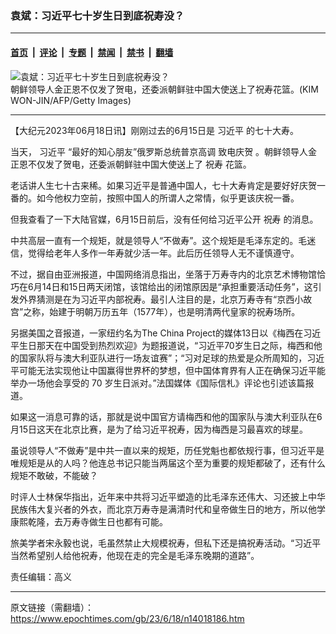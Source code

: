 ### 袁斌：习近平七十岁生日到底祝寿没？

---

#### [首页](../../../..?n14018186) &nbsp;|&nbsp; [评论](../../../../../epoch-comment?n14018186) &nbsp;|&nbsp; [专题](../../../../../epoch-special?n14018186) &nbsp;|&nbsp; [禁闻](../../../../../epoch-news?n14018186) &nbsp;|&nbsp; [禁书](../../../../../books?n14018186) &nbsp;|&nbsp; [翻墙](https://github.com/gfw-breaker/nogfw/blob/master/README.md?n14018186)


<div><img alt="袁斌：习近平七十岁生日到底祝寿没？" class="attachment-djy_600_400 size-djy_600_400 wp-post-image" src="https://i.epochtimes.com/assets/uploads/2023/06/id14018199-GettyImages-842120730-.jpeg"/>
<div class="caption">
 朝鲜领导人金正恩不仅发了贺电，还委派朝鲜驻中国大使送上了祝寿花篮。(KIM WON-JIN/AFP/Getty Images)
</div></div><hr/><div class="post_content" id="artbody" itemprop="articleBody">
 <!-- article content begin -->
 <p>
  【大纪元2023年06月18日讯】刚刚过去的6月15日是
  <ok href="https://www.epochtimes.com/gb/tag/%E4%B9%A0%E8%BF%91%E5%B9%B3.html">
   习近平
  </ok>
  的七十大寿。
 </p>
 <p>
  当天，
  <ok href="https://www.epochtimes.com/gb/tag/%E4%B9%A0%E8%BF%91%E5%B9%B3.html">
   习近平
  </ok>
  “最好的知心朋友”俄罗斯总统普京高调
  <ok href="https://www.epochtimes.com/gb/tag/%E8%87%B4%E7%94%B5%E5%BA%86%E8%B4%BA.html">
   致电庆贺
  </ok>
  。朝鲜领导人金正恩不仅发了贺电，还委派朝鲜驻中国大使送上了
  <ok href="https://www.epochtimes.com/gb/tag/%E7%A5%9D%E5%AF%BF.html">
   祝寿
  </ok>
  花篮。
 </p>
 <p>
  老话讲人生七十古来稀。如果习近平是普通中国人，七十大寿肯定是要好好庆贺一番的。如今他权力空前，按照中国人的所谓人之常情，似乎更该庆祝一番。
 </p>
 <p>
  但我查看了一下大陆官媒，6月15日前后，没有任何给习近平公开
  <ok href="https://www.epochtimes.com/gb/tag/%E7%A5%9D%E5%AF%BF.html">
   祝寿
  </ok>
  的消息。
 </p>
 <p>
  中共高层一直有一个规矩，就是领导人“不做寿”。这个规矩是毛泽东定的。毛迷信，觉得给老年人多作一年寿就少活一年。此后历任领导人无不谨慎遵守。
 </p>
 <p>
  不过，据自由亚洲报道，中国网络消息指出，坐落于万寿寺内的北京艺术博物馆恰巧在6月14日和15日两天闭馆，该馆给出的闭馆原因是“承担重要活动任务”，这引发外界猜测是在为习近平内部祝寿。最引人注目的是，北京万寿寺有“京西小故宫”之称，始建于明朝万历五年（1577年），也是明清两代皇家的祝寿场所。
 </p>
 <p>
  另据美国之音报道，一家纽约名为The China Project的媒体13日以《梅西在习近平生日那天在中国受到热​​烈欢迎》为题报道说，“习近平70岁生日之际，梅西和他的国家队将与澳大利亚队进行一场友谊赛”；“习对足球的热爱是众所周知的，习近平可能无法实现他让中国赢得世界杯的梦想，但中国体育界有人正在确保习近平能举办一场他会享受的 70 岁生日派对。”法国媒体《国际信札》评论也引述该篇报道。
 </p>
 <p>
  如果这一消息可靠的话，那就是说中国官方请梅西和他的国家队与澳大利亚队在6月15日这天在北京比赛，是为了给习近平祝寿，因为梅西是习最喜欢的球星。
 </p>
 <p>
  虽说领导人“不做寿”是中共一直以来的规矩，历任党魁也都依规行事，但习近平是唯规矩是从的人吗？他连总书记只能当两届这个至为重要的规矩都破了，还有什么规矩不敢破，不能破？
 </p>
 <p>
  时评人士林保华指出，近年来中共将习近平塑造的比毛泽东还伟大、习还披上中华民族伟大复兴者的外衣，而北京万寿寺是满清时代和皇帝做生日的地方，所以他学康熙乾隆，去万寿寺做生日也都有可能。
 </p>
 <p>
  旅美学者宋永毅也说，毛虽然禁止大规模祝寿，但私下还是搞祝寿活动。“习近平当然希望别人给他祝寿，他现在走的完全是毛泽东晚期的道路”。
 </p>
 <p>
  责任编辑：高义
 </p>
 <!-- article content end -->
 <div id="below_article_ad">
 </div>
</div>


---

原文链接（需翻墙）：https://www.epochtimes.com/gb/23/6/18/n14018186.htm